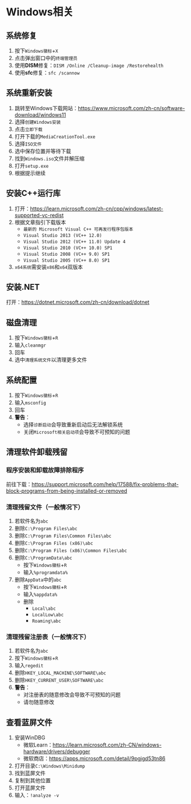 # Windows相关

## 系统修复

1. 按下```Windows徽标```+```X```
2. 点击弹出窗口中的```终端管理员```
3. 使用**DISM**修复：```DISM /Online /Cleanup-image /Restorehealth```
4. 使用**sfc**修复：```sfc /scannow```

## 系统重新安装

1. 跳转至Windows下载网站：<https://www.microsoft.com/zh-cn/software-download/windows11>
2. 选择```创建Windows安装```
3. 点击```立即下载```
4. 打开下载的```MediaCreationTool.exe```
5. 选择```ISO文件```
6. 选中保存位置并等待下载
7. 找到```Windows.iso```文件并解压缩
8. 打开```setup.exe```
9. 根据提示继续

## 安装C++运行库

1. 打开：<https://learn.microsoft.com/zh-cn/cpp/windows/latest-supported-vc-redist>
2. 根据文章指引下载版本
    - ```最新的 Microsoft Visual C++ 可再发行程序包版本```
    - ```Visual Studio 2013 (VC++ 12.0)```
    - ```Visual Studio 2012 (VC++ 11.0) Update 4```
    - ```Visual Studio 2010 (VC++ 10.0) SP1```
    - ```Visual Studio 2008 (VC++ 9.0) SP1```
    - ```Visual Studio 2005 (VC++ 8.0) SP1```
3. ```x64系统```需安装```x86```和```x64```双版本

## 安装.NET

打开：<https://dotnet.microsoft.com/zh-cn/download/dotnet>

## 磁盘清理

1. 按下```Windows徽标```+```R```
2. 输入```cleanmgr```
3. 回车
4. 选中```清理系统文件```以清理更多文件

## 系统配置

1. 按下```Windows徽标```+```R```
2. 输入```msconfig```
3. 回车
4. **警告**：
    - 选择```诊断启动```会导致重新启动后无法解锁系统
    - 关闭```Microsoft相关启动项```会导致不可预知的问题

## 清理软件卸载残留

### 程序安装和卸载故障排除程序

前往下载：<https://support.microsoft.com/help/17588/fix-problems-that-block-programs-from-being-installed-or-removed>

### 清理残留文件（一般情况下）

1. 若软件名为```abc```
2. 删除```C:\Program Files\abc```
3. 删除```C:\Program Files\Common Files\abc```
4. 删除```C:\Program Files (x86)\abc```
5. 删除```C:\Program Files (x86)\Common Files\abc```
6. 删除```C:\ProgramData\abc```
    - 按下```Windows徽标```+```R```
    - 输入```%programdata%```
7. 删除```AppData```中的```abc```
    - 按下```Windows徽标```+```R```
    - 输入```%appdata%```
    - 删除
        - ```Local\abc```
        - ```LocalLow\abc```
        - ```Roaming\abc```

### 清理残留注册表（一般情况下）

1. 若软件名为```abc```
2. 按下```Windows徽标```+```R```
3. 输入```regedit```
4. 删除```HKEY_LOCAL_MACHINE\SOFTWARE\abc```
5. 删除```HKEY_CURRENT_USER\SOFTWARE\abc```
6. **警告**：
    - 对注册表的随意修改会导致不可预知的问题
    - 请勿随意修改

## 查看蓝屏文件

1. 安装WinDBG
    - 微软Learn：<https://learn.microsoft.com/zh-CN/windows-hardware/drivers/debugger>
    - 微软商店：<https://apps.microsoft.com/detail/9pgjgd53tn86>
2. 打开目录```C:\Windows\Minidump```
3. 找到蓝屏文件
4. 复制到其他位置
5. 打开蓝屏文件
6. 输入：```!analyze -v```